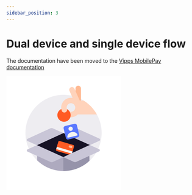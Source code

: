 ```yaml
---
sidebar_position: 3
---
```


# Dual device and single device flow
The documentation have been moved to the [Vipps MobilePay documentation](https://developer.vippsmobilepay.com/docs/APIs/psp-mp-api/mp-psp-api-api/#dual-device-and-single-device-flow)


![docs](/img/icon_checkout.png)
